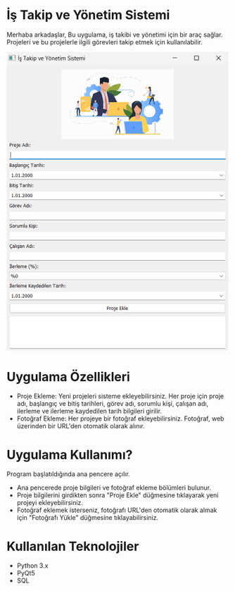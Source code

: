 <h1>İş Takip ve Yönetim Sistemi</h1>
<p>Merhaba arkadaşlar, Bu uygulama, iş takibi ve yönetimi için bir araç sağlar. Projeleri ve bu projelerle ilgili görevleri takip etmek için kullanılabilir.</p>

<img src="https://github.com/RedFoster548/-Takip-ve-Yonetim-Sistemi/raw/master/Ekran%20g%C3%B6r%C3%BCnt%C3%BCs%C3%BC%202024-05-06%20111458.png" />

<h1>Uygulama Özellikleri</h1>

<ul>
  <li>Proje Ekleme: Yeni projeleri sisteme ekleyebilirsiniz. Her proje için proje adı, başlangıç ve bitiş tarihleri, görev adı, sorumlu kişi, çalışan adı, ilerleme ve ilerleme kaydedilen tarih bilgileri girilir.</li>
  <li>Fotoğraf Ekleme: Her projeye bir fotoğraf ekleyebilirsiniz. Fotoğraf, web üzerinden bir URL'den otomatik olarak alınır.</li>
</ul>

<h1>Uygulama Kullanımı?</h1>
<p>Program başlatıldığında ana pencere açılır.</p>

<ul>
  <li>Ana pencerede proje bilgileri ve fotoğraf ekleme bölümleri bulunur.</li>
  <li>Proje bilgilerini girdikten sonra "Proje Ekle" düğmesine tıklayarak yeni projeyi ekleyebilirsiniz.</li>
  <li>Fotoğraf eklemek isterseniz, fotoğrafı URL'den otomatik olarak almak için "Fotoğrafı Yükle" düğmesine tıklayabilirsiniz.</li>
</ul>

<h1>Kullanılan Teknolojiler</h1>

<ul>
  <li>Python 3.x</li>
  <li>PyQt5</li>
  <li>SQL</li>
</ul>

